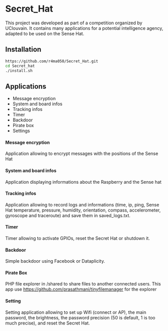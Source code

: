 # Secret_Hat

This project was developed as part of a competition organized by UClouvain. It contains many applications for a potential intelligence agency, adapted to be used on the Sense Hat.


## Installation

```bash
https://github.com/r4ma050/Secret_Hat.git
cd Secret_hat
./install.sh
```

## Applications

*  Message encryption
*  System and board infos
*  Tracking infos
*  Timer
*  Backdoor
*  Pirate box
*  Settings

#### Message encryption
Application allowing to encrypt messages with the positions of the Sense Hat

#### System and board infos
Application displaying informations about the Raspberry and the Sense hat

#### Tracking infos
Application allowing to record logs and informations (time, ip, ping, Sense Hat temperature, pressure, humidity, orientation, compass, accelerometer, gyroscope and traceroute) and save them in saved_logs.txt.

#### Timer
Timer allowing to activate GPIOs, reset the Secret Hat or shutdown it.

#### Backdoor
Simple backdoor using Facebook or Dataplicity.

#### Pirate Box
PHP file explorer in /shared to share files to another connected users. This app use https://github.com/prasathmani/tinyfilemanager for the explorer

#### Setting
Setting application allowing to set up Wifi (connect or AP), the main password, the brightness, the password precision (50 is default, 1 is too much precise), and reset the Secret Hat.


